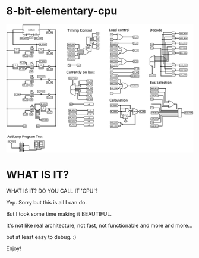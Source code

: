 # 8-bit-elementary-cpu

![](https://raw.githubusercontent.com/potados99/8-bit-elementary-cpu/master/full.png)

# WHAT IS IT?
WHAT IS IT? DO YOU CALL IT 'CPU'?

Yep. Sorry but this is all I can do.

But I took some time making it BEAUTIFUL.

It's not like real architecture, not fast, not functionable and more and more...

but at least easy to debug. :)
 
Enjoy!
